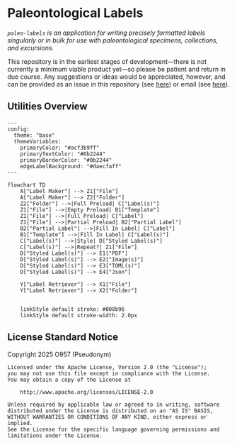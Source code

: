 # Paleontological Labels

_`paleo-labels` is an application for writing precisely formatted labels singularly or in bulk for use with paleontological specimens, collections, and excursions._

This repository is in the earliest stages of development—there is not currently a minimum viable product yet—so please be patient and return in due course. Any suggestions or ideas would be appreciated, however, and can be provided as an issue in this repository (see [here](https://github.com/O957/paleo-labels/issues)) or email (see [here](https://github.com/O957#contact)).


## Utilities Overview


```mermaid
---
config:
  theme: "base"
  themeVariables:
    primaryColor: "#acf3b9ff"
    primaryTextColor: "#0b2244"
    primaryBorderColor: "#0b2244"
    edgeLabelBackground: "#daecfaff"
---

flowchart TD
    A["Label Maker"] --> Z1["File"]
    A["Label Maker"] --> Z2["Folder"]
    Z2["Folder"] -->|Full Preload| C["Label(s)"]
    Z1["File"] -->|Empty Preload| B1["Template"]
    Z1["File"] -->|Full Preload| C["Label"]
    Z1["File"] -->|Partial Preload| B2["Partial Label"]
    B2["Partial Label"] -->|Fill In Label| C["Label"]
    B1["Template"] -->|Fill In Label| C["Label(s)"]
    C["Label(s)"] -->|Style| D["Styled Label(s)"]
    C["Label(s)"] -->|Repeat?| Z1["File"]
    D["Styled Label(s)"] --> E1["PDF"]
    D["Styled Label(s)"] --> E2["Image(s)"]
    D["Styled Label(s)"] --> E3["TOML(s)"]
    D["Styled Label(s)"] --> E4["Json"]

    Y["Label Retriever"] --> X1["File"]
    Y["Label Retriever"] --> X2["Folder"]


    linkStyle default stroke: #808b96
    linkStyle default stroke-width: 2.0px
```


## License Standard Notice

Copyright 2025 O957 (Pseudonym)

```
Licensed under the Apache License, Version 2.0 (the "License");
you may not use this file except in compliance with the License.
You may obtain a copy of the License at

    http://www.apache.org/licenses/LICENSE-2.0

Unless required by applicable law or agreed to in writing, software
distributed under the License is distributed on an "AS IS" BASIS,
WITHOUT WARRANTIES OR CONDITIONS OF ANY KIND, either express or implied.
See the License for the specific language governing permissions and
limitations under the License.
```
